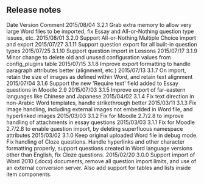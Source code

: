 Release notes
-------------

Date          Version   Comment
2015/08/04    3.2.1     Grab extra memory to allow very large Word files to be imported,
                        fix Essay and All-or-Nothing question type issues, etc.
2015/08/01    3.2.0     Support All-or-Nothing Multiple Choice import and export
2015/07/27    3.1.11    Support question export for all built-in question types
2015/07/25    3.1.10    Support question import in Lessons
2015/07/17    3.1.9     Minor change to delete old and unused configuration values from config_plugins table
2015/07/15    3.1.8     Improve export formatting to handle paragraph attributes better (alignment, etc.)
2015/07/13    3.1.7     On import, retain the size of images as defined within Word, and retain text alignment
2015/07/04    3.1.6     Support the new 'Require text' field added to Essay questions in Moodle 2.9
2015/07/03    3.1.5     Improve export of far-eastern languages like Chinese and Japanese
2015/04/02    3.1.4     Fix text direction in non-Arabic Word templates, handle strikethrough better
2015/03/11    3.1.3     Fix image handling, including external images not embedded in Word file, and hyperlinked images
2015/03/03    3.1.2     Fix for Moodle 2.7/2.8 to improve handling of attachments in essay questions
2015/03/03    3.1.1     Fix for Moodle 2.7/2.8 to enable question import, by deleting superfluous namespace attributes
2015/03/02    3.1.0     Keep original uploaded Word file in debug mode. Fix handling of Cloze questions.
                        Handle hyperlinks and other character formatting properly, support questions created 
                        in Word language versions other than English, fix Cloze questions.
2015/02/20    3.0.0     Support import of Word 2010 (.docx) documents, remove all question import limits,
                        and use of an external conversion server.
                        Also add support for tables and lists inside item components.
